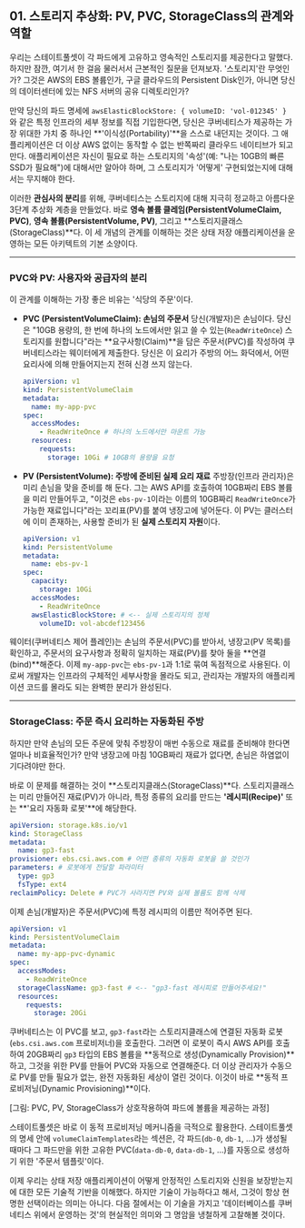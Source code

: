 ## 01\. 스토리지 추상화: PV, PVC, StorageClass의 관계와 역할

우리는 스테이트풀셋이 각 파드에게 고유하고 영속적인 스토리지를 제공한다고 말했다. 하지만 잠깐, 여기서 한 걸음 물러서서 근본적인 질문을 던져보자. '스토리지'란 무엇인가? 그것은 AWS의 EBS 볼륨인가, 구글 클라우드의 Persistent Disk인가, 아니면 당신의 데이터센터에 있는 NFS 서버의 공유 디렉토리인가?

만약 당신의 파드 명세에 `awsElasticBlockStore: { volumeID: 'vol-012345' }` 와 같은 특정 인프라의 세부 정보를 직접 기입한다면, 당신은 쿠버네티스가 제공하는 가장 위대한 가치 중 하나인 \*\*'이식성(Portability)'\*\*을 스스로 내던지는 것이다. 그 애플리케이션은 더 이상 AWS 없이는 동작할 수 없는 반쪽짜리 클라우드 네이티브가 되고 만다. 애플리케이션은 자신이 필요로 하는 스토리지의 '속성'(예: "나는 10GB의 빠른 SSD가 필요해")에 대해서만 알아야 하며, 그 스토리지가 '어떻게' 구현되었는지에 대해서는 무지해야 한다.

이러한 **관심사의 분리**를 위해, 쿠버네티스는 스토리지에 대해 지극히 정교하고 아름다운 3단계 추상화 계층을 만들었다. 바로 **영속 볼륨 클레임(PersistentVolumeClaim, PVC)**, **영속 볼륨(PersistentVolume, PV)**, 그리고 \*\*스토리지클래스(StorageClass)\*\*다. 이 세 개념의 관계를 이해하는 것은 상태 저장 애플리케이션을 운영하는 모든 아키텍트의 기본 소양이다.

-----

### PVC와 PV: 사용자와 공급자의 분리

이 관계를 이해하는 가장 좋은 비유는 '식당의 주문'이다.

  * **PVC (PersistentVolumeClaim): 손님의 주문서**
    당신(개발자)은 손님이다. 당신은 "10GB 용량의, 한 번에 하나의 노드에서만 읽고 쓸 수 있는(`ReadWriteOnce`) 스토리지를 원합니다"라는 \*\*요구사항(Claim)\*\*을 담은 주문서(PVC)를 작성하여 쿠버네티스라는 웨이터에게 제출한다. 당신은 이 요리가 주방의 어느 화덕에서, 어떤 요리사에 의해 만들어지는지 전혀 신경 쓰지 않는다.

    ```yaml
    apiVersion: v1
    kind: PersistentVolumeClaim
    metadata:
      name: my-app-pvc
    spec:
      accessModes:
        - ReadWriteOnce # 하나의 노드에서만 마운트 가능
      resources:
        requests:
          storage: 10Gi # 10GB의 용량을 요청
    ```

  * **PV (PersistentVolume): 주방에 준비된 실제 요리 재료**
    주방장(인프라 관리자)은 미리 손님을 맞을 준비를 해 둔다. 그는 AWS API를 호출하여 10GB짜리 EBS 볼륨을 미리 만들어두고, "이것은 `ebs-pv-1`이라는 이름의 10GB짜리 `ReadWriteOnce`가 가능한 재료입니다"라는 꼬리표(PV)를 붙여 냉장고에 넣어둔다. 이 PV는 클러스터에 이미 존재하는, 사용할 준비가 된 **실제 스토리지 자원**이다.

    ```yaml
    apiVersion: v1
    kind: PersistentVolume
    metadata:
      name: ebs-pv-1
    spec:
      capacity:
        storage: 10Gi
      accessModes:
        - ReadWriteOnce
      awsElasticBlockStore: # <-- 실제 스토리지의 정체
        volumeID: vol-abcdef123456
    ```

웨이터(쿠버네티스 제어 플레인)는 손님의 주문서(PVC)를 받아서, 냉장고(PV 목록)를 확인하고, 주문서의 요구사항과 정확히 일치하는 재료(PV)를 찾아 둘을 \*\*연결(bind)\*\*해준다. 이제 `my-app-pvc`는 `ebs-pv-1`과 1:1로 묶여 독점적으로 사용된다. 이로써 개발자는 인프라의 구체적인 세부사항을 몰라도 되고, 관리자는 개발자의 애플리케이션 코드를 몰라도 되는 완벽한 분리가 완성된다.

-----

### StorageClass: 주문 즉시 요리하는 자동화된 주방

하지만 만약 손님의 모든 주문에 맞춰 주방장이 매번 수동으로 재료를 준비해야 한다면 얼마나 비효율적인가? 만약 냉장고에 마침 10GB짜리 재료가 없다면, 손님은 하염없이 기다려야만 한다.

바로 이 문제를 해결하는 것이 \*\*스토리지클래스(StorageClass)\*\*다. 스토리지클래스는 미리 만들어진 재료(PV)가 아니라, 특정 종류의 요리를 만드는 **'레시피(Recipe)'** 또는 \*\*'요리 자동화 로봇'\*\*에 해당한다.

```yaml
apiVersion: storage.k8s.io/v1
kind: StorageClass
metadata:
  name: gp3-fast
provisioner: ebs.csi.aws.com # 어떤 종류의 자동화 로봇을 쓸 것인가
parameters: # 로봇에게 전달할 파라미터
  type: gp3
  fsType: ext4
reclaimPolicy: Delete # PVC가 사라지면 PV와 실제 볼륨도 함께 삭제
```

이제 손님(개발자)은 주문서(PVC)에 특정 레시피의 이름만 적어주면 된다.

```yaml
apiVersion: v1
kind: PersistentVolumeClaim
metadata:
  name: my-app-pvc-dynamic
spec:
  accessModes:
    - ReadWriteOnce
  storageClassName: gp3-fast # <-- "gp3-fast 레시피로 만들어주세요!"
  resources:
    requests:
      storage: 20Gi
```

쿠버네티스는 이 PVC를 보고, `gp3-fast`라는 스토리지클래스에 연결된 자동화 로봇(`ebs.csi.aws.com` 프로비저너)을 호출한다. 그러면 이 로봇이 즉시 AWS API를 호출하여 20GB짜리 `gp3` 타입의 EBS 볼륨을 \*\*동적으로 생성(Dynamically Provision)\*\*하고, 그것을 위한 PV를 만들어 PVC와 자동으로 연결해준다. 더 이상 관리자가 수동으로 PV를 만들 필요가 없는, 완전 자동화된 세상이 열린 것이다. 이것이 바로 \*\*동적 프로비저닝(Dynamic Provisioning)\*\*이다.

[그림: PVC, PV, StorageClass가 상호작용하여 파드에 볼륨을 제공하는 과정]

스테이트풀셋은 바로 이 동적 프로비저닝 메커니즘을 극적으로 활용한다. 스테이트풀셋의 명세 안에 `volumeClaimTemplates`라는 섹션은, 각 파드(`db-0`, `db-1`, ...)가 생성될 때마다 그 파드만을 위한 고유한 PVC(`data-db-0`, `data-db-1`, ...)를 자동으로 생성하기 위한 '주문서 템플릿'이다.

이제 우리는 상태 저장 애플리케이션이 어떻게 안정적인 스토리지와 신원을 보장받는지에 대한 모든 기술적 기반을 이해했다. 하지만 기술이 가능하다고 해서, 그것이 항상 현명한 선택이라는 의미는 아니다. 다음 절에서는 이 기술을 가지고 '데이터베이스를 쿠버네티스 위에서 운영하는 것'의 현실적인 의미와 그 명암을 냉철하게 고찰해볼 것이다.